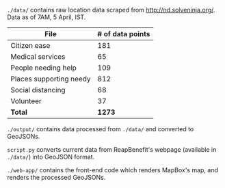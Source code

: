 `./data/` contains raw location data scraped from http://nd.solveninja.org/. Data as of 7AM, 5 April, IST.

|File   |# of data points   |
|---|---|
| Citizen ease  | 181  |
| Medical services  | 65  |
| People needing help  |  109 |
| Places supporting needy  |  812 |
| Social distancing  | 68  |
| Volunteer  | 37  |
| **Total**  | **1273**  |

`./output/` contains data processed  from `./data/` and converted to GeoJSONs.

`script.py` converts current data from ReapBenefit's webpage (available in `./data/`) into GeoJSON format.

`./web-app/` contains the front-end code which renders MapBox's map, and renders the processed GeoJSONs.
